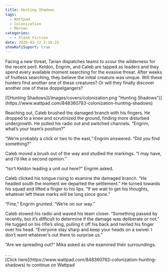 ```yaml
---
title: Hunting Shadows
tags:
  - Wattpad
  - Colonization
  - Morven
categories:
  - - Flash Fiction
date: 2020-03-12 3:18:21
showKofiSuport: true
---
```


Facing a new threat, Tarian dispatches teams to scour the wilderness for the recent peril. Keldon, Engrim, and Caleb are tapped as leaders and they spend every available moment searching for the evasive threat. After weeks of fruitless searching, they believe the initial creature was unique.<!-- more --> Will these hunters find another one of these creatures? Or will they finally discover another one of these doppelgangers?

<div class="center">[![Hunting Shadows](/images/covers/colonization.png "Hunting Shadows")](https://www.wattpad.com/848360783-colonization-hunting-shadows)</div>

Reaching out, Caleb brushed the damaged branch with his fingers. He dropped to a knee and scrutinized the ground, finding more disturbed undergrowth. He pulled his radio out and switched channels. “Engrim, what’s your team’s position?”

“We’re probably a click or two to the east,” Engrim answered. “Did you find something?”

Caleb moved a brush out of the way and studied the markings. “I may have, and I’d like a second opinion.”

“Isn’t Keldon leading a unit out here?” Engrim asked.

Caleb clicked his tongue rising to examine the damaged branch. “He headed south the moment we departed the settlement.” He turned towards his squad and lifted a finger to his lips. “If we wait to get his thoughts, whatever left these marks will be long since gone.”

“Fine,” Engrim grunted. “We’re on our way.”

Caleb stowed his radio and waved his team closer. “Something passed by recently, but it’s difficult to determine if the damage was deliberate or not.” He tugged on his rifle’s sling, pulling it off his back and twirled his finger over his head. “Everyone stay sharp and keep your heads on a swivel. I don’t want whatever’s out there to surprise us.”

“Are we spreading out?” Mika asked as she examined their surroundings.

<div class="center story-ellipses">
.
.
.
</div><div class="center">[Click here](https://www.wattpad.com/848360783-colonization-hunting-shadows) to continue on Wattpad</div>